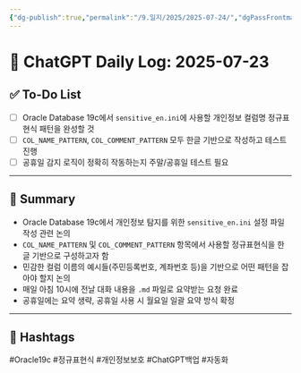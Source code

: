 ```yaml
---
{"dg-publish":true,"permalink":"/9.일지/2025/2025-07-24/","dgPassFrontmatter":true,"noteIcon":""}
---
```


# 📅 ChatGPT Daily Log: 2025-07-23

## ✅ To-Do List
- [ ] Oracle Database 19c에서 `sensitive_en.ini`에 사용할 개인정보 컬럼명 정규표현식 패턴을 완성할 것
- [ ] `COL_NAME_PATTERN`, `COL_COMMENT_PATTERN` 모두 한글 기반으로 작성하고 테스트 진행
- [ ] 공휴일 감지 로직이 정확히 작동하는지 주말/공휴일 테스트 필요

---

## 🔹 Summary

- Oracle Database 19c에서 개인정보 탐지를 위한 `sensitive_en.ini` 설정 파일 작성 관련 논의
- `COL_NAME_PATTERN` 및 `COL_COMMENT_PATTERN` 항목에서 사용할 정규표현식을 한글 기반으로 구성하고자 함
- 민감한 컬럼 이름의 예시들(주민등록번호, 계좌번호 등)을 기반으로 어떤 패턴을 잡아야 할지 논의
- 매일 아침 10시에 전날 대화 내용을 `.md` 파일로 요약받는 요청 완료
- 공휴일에는 요약 생략, 공휴일 사용 시 월요일 일괄 요약 방식 확정

---

## 🔖 Hashtags
#Oracle19c #정규표현식 #개인정보보호 #ChatGPT백업 #자동화
